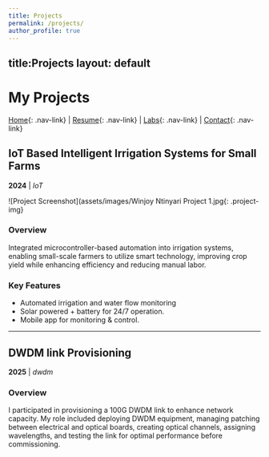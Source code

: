 ```yaml
---
title: Projects
permalink: /projects/
author_profile: true
---
```

title:Projects
layout: default
---
# My Projects

[Home](/){: .nav-link} | [Resume](/resume){: .nav-link} | [Labs](/labs){: .nav-link} | [Contact](/contact){: .nav-link}

## IoT Based Intelligent Irrigation Systems for Small Farms
**2024** | *IoT*

![Project Screenshot](assets/images/Winjoy Ntinyari Project 1.jpg{: .project-img}

### Overview
 Integrated microcontroller-based automation into irrigation systems, enabling small-scale farmers to utilize 
smart technology, improving crop yield while enhancing efficiency and reducing manual labor.

### Key Features
- Automated irrigation and water flow monitoring
- Solar powered + battery for 24/7 operation.
- Mobile app for monitoring & control.

---

## DWDM link Provisioning
**2025** | *dwdm*

### Overview
 I participated in provisioning a 100G DWDM link to enhance network capacity. My role included deploying 
DWDM equipment, managing patching between electrical and optical boards, creating optical channels, 
assigning wavelengths, and testing the link for optimal performance before commissioning.
